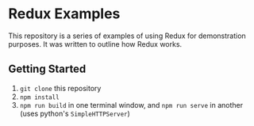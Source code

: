 # Redux Examples

This repository is a series of examples of using Redux for demonstration purposes. It was written to outline how Redux works.

## Getting Started

1. `git clone` this repository
2. `npm install`
3. `npm run build` in one terminal window, and `npm run serve` in another (uses python's `SimpleHTTPServer`)
